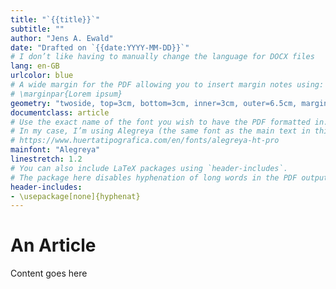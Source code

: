 ```yaml
---
title: "`{{title}}`"
subtitle: ""
author: "Jens A. Ewald"
date: "Drafted on `{{date:YYYY-MM-DD}}`"
# I don’t like having to manually change the language for DOCX files
lang: en-GB 
urlcolor: blue
# A wide margin for the PDF allowing you to insert margin notes using:
# \marginpar{Lorem ipsum}
geometry: "twoside, top=3cm, bottom=3cm, inner=3cm, outer=6.5cm, marginparwidth=3cm, marginparsep=0.5cm"
documentclass: article
# Use the exact name of the font you wish to have the PDF formatted in.
# In my case, I’m using Alegreya (the same font as the main text in this blog): 
# https://www.huertatipografica.com/en/fonts/alegreya-ht-pro
mainfont: "Alegreya"
linestretch: 1.2
# You can also include LaTeX packages using `header-includes`.
# The package here disables hyphenation of long words in the PDF output.
header-includes:
- \usepackage[none]{hyphenat}
---
```



# An Article

Content goes here